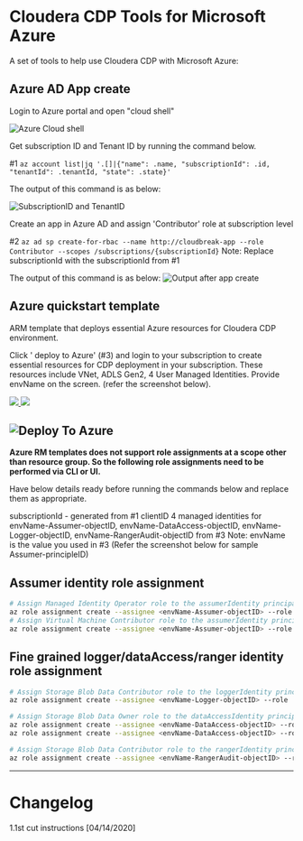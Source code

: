 # Cloudera CDP Tools for Microsoft Azure

A set of tools to help use Cloudera CDP with Microsoft Azure:

## Azure AD App create

Login to Azure portal and open "cloud shell" 

![Azure Cloud shell](https://github.com/odeshmane/cdp-azure-tools/blob/master/screenshots/screenshot1.png?raw=true)

Get subscription ID and Tenant ID by running the command below.

#1
```az account list|jq '.[]|{"name": .name, "subscriptionId": .id, "tenantId": .tenantId, "state": .state}'```

The output of this command is as below:

![SubscriptionID and TenantID](https://github.com/odeshmane/cdp-azure-tools/blob/master/screenshots/screenshot2.png?raw=true)

Create an app in Azure AD and assign 'Contributor' role at subscription level

#2
```az ad sp create-for-rbac --name http://cloudbreak-app --role Contributor --scopes /subscriptions/{subscriptionId}```
Note: Replace subscriptionId with the subscriptionId from #1

The output of this command is as below:
![Output after app create](https://github.com/odeshmane/cdp-azure-tools/blob/master/screenshots/screenshot3.png?raw=true)

## Azure quickstart template

ARM template that deploys essential Azure resources for Cloudera CDP environment.

Click ' deploy to Azure' (#3) and login to your subscription to create essential resources for CDP deployment in your subscription. These resources include VNet, ADLS Gen2, 4 User Managed Identities. Provide envName on the screen. (refer the screenshot below).

<a href="https://portal.azure.com/#create/Microsoft.Template/uri/https%3A%2F%2Fraw.githubusercontent.com%2Fcegganesh84%2Fcdp-azure-tools%2Fmaster%2Fazuredeploy.json" target="_blank">
    <img src="http://azuredeploy.net/deploybutton.png" />
</a>

<a href="http://armviz.io/#/?load=https%3A%2F%2Fraw.githubusercontent.com%2Fcegganesh84%2Fcdp-azure-tools%2Fmaster%2Fazuredeploy.json" target="_blank">
    <img src="http://armviz.io/visualizebutton.png"/>
</a>

![Deploy To Azure](https://github.com/odeshmane/cdp-azure-tools/blob/master/screenshots/screenshot4.png?raw=true)
---

**Azure RM templates does not support role assignments at a scope other than resource group. So the
following role assignments need to be performed via CLI or UI.**

Have below details ready before running the commands below and replace them as appropriate.

subscriptionId - generated from #1
clientID 4 managed identities for envName-Assumer-objectID, envName-DataAccess-objectID, envName-Logger-objectID, envName-RangerAudit-objectID from #3 Note: envName is the value you used in #3 
(Refer the screenshot below for sample Assumer-principleID)


## Assumer identity role assignment

```bash
# Assign Managed Identity Operator role to the assumerIdentity principal at subscription scope
az role assignment create --assignee <envName-Assumer-objectID> --role 'f1a07417-d97a-45cb-824c-7a7467783830' --scope '/subscriptions/<subscriptionId>'
# Assign Virtual Machine Contributor role to the assumerIdentity principal at subscription scope
az role assignment create --assignee <envName-Assumer-objectID> --role '9980e02c-c2be-4d73-94e8-173b1dc7cf3c' --scope '/subscriptions/<subscriptionId>'
```

## Fine grained logger/dataAccess/ranger identity role assignment

```bash
# Assign Storage Blob Data Contributor role to the loggerIdentity principal at logs filesystem scope
az role assignment create --assignee <envName-Logger-objectID> --role 'ba92f5b4-2d11-453d-a403-e96b0029c9fe' --scope "/subscriptions/<subscriptionId>/resourceGroups/<rg-name>/providers/Microsoft.Storage/storageAccounts/<sa-name>/blobServices/default/containers/logs"
```

```bash
# Assign Storage Blob Data Owner role to the dataAccessIdentity principal at logs/data filesystem scope
az role assignment create --assignee <envName-DataAccess-objectID> --role 'b7e6dc6d-f1e8-4753-8033-0f276bb0955b' --scope "/subscriptions/<subscriptionId>/resourceGroups/<rg-name>/providers/Microsoft.Storage/storageAccounts/<sa-name>/blobServices/default/containers/data"
az role assignment create --assignee <envName-DataAccess-objectID> --role 'b7e6dc6d-f1e8-4753-8033-0f276bb0955b' --scope "/subscriptions/<subscriptionId>/resourceGroups/<rg-name>/providers/Microsoft.Storage/storageAccounts/<sa-name>/blobServices/default/containers/logs"
```

```bash
# Assign Storage Blob Data Contributor role to the rangerIdentity principal at data filesystem scope
az role assignment create --assignee <envName-RangerAudit-objectID> --role 'ba92f5b4-2d11-453d-a403-e96b0029c9fe' --scope "/subscriptions/<subscriptionId>/resourceGroups/<rg-name>/providers/Microsoft.Storage/storageAccounts/<sa-name>/blobServices/default/containers/data"
```

---

# Changelog

1.1st cut instructions [04/14/2020]
